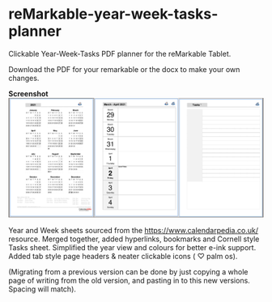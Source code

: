 # reMarkable-year-week-tasks-planner
Clickable Year-Week-Tasks PDF planner for the reMarkable Tablet. 

Download the PDF for your remarkable or the docx to make your own changes.

**Screenshot**
![Screenshot.jpg](Screenshot.jpg)

Year and Week sheets sourced from the https://www.calendarpedia.co.uk/ resource.  Merged together, added hyperlinks, bookmarks and Cornell style Tasks sheet. Simplified the year view and colours for better e-ink support. Added tab style page headers & neater clickable icons ( ♡ palm os).   

(Migrating from a previous version can be done by just copying a whole page of writing from the old version, and pasting in to this new versions. Spacing will match).
